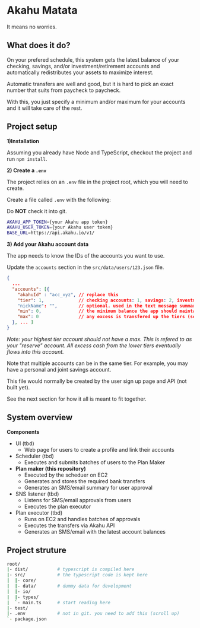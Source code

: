 # Akahu Matata

It means no worries.

## What does it do?

On your prefered schedule, this system gets the latest balance of your checking, savings, and/or investment/retirement accounts and automatically redistributes your assets to maximize interest.

Automatic transfers are well and good, but it is hard to pick an exact number that suits from paycheck to paycheck. 

With this, you just specify a minimum and/or maximum for your accounts and it will take care of the rest.

## Project setup

**1)Installation**

Assuming you already have Node and TypeScript, checkout the project and run `npm install`.

**2) Create a `.env`**

The project relies on an `.env` file in the project root, which you will need to create.

Create a file called `.env` with the following:

Do **NOT** check it into git.

```bash
AKAHU_APP_TOKEN={your Akahu app token}
AKAHU_USER_TOKEN={your Akahu user token}
BASE_URL=https://api.akahu.io/v1/
```

**3) Add your Akahu account data**

The app needs to know the IDs of the accounts you want to use.

Update the `accounts` section in the `src/data/users/123.json` file.

```json
{
  ...
  "accounts": [{
    "akahuId" : "acc_xyz", // replace this
    "tier": 1,             // checking accounts: 1, savings: 2, investment: 3, whatever else: 4+
    "nickName": "",        // optional. used in the text message summary.
    "min": 0,              // the minimum balance the app should maintain
    "max": 0               // any excess is transfered up the tiers (see note below)
  }, ... ]
}
```
_Note: your highest tier account should not have a max. This is refered to as your "reserve" account. All excess cash from the lower tiers eventually flows into this account._

Note that multiple accounts can be in the same tier. For example, you may have a personal and joint savings account.

This file would normally be created by the user sign up page and API (not built yet).

See the next section for how it all is meant to fit together.

## System overview 

**Components**

* UI (tbd)
  * Web page for users to create a profile and link their accounts
* Scheduler (tbd)
  * Executes and submits batches of users to the Plan Maker
* **Plan maker (this repository)**
  * Executed by the scheduer on EC2
  * Generates and stores the required bank transfers
  * Generates an SMS/email summary for user approval
* SNS listener (tbd)
  * Listens for SMS/email approvals from users
  * Executes the plan executor
* Plan executor (tbd)
  * Runs on EC2 and handles batches of approvals
  * Executes the transfers via Akahu API
  * Generates an SMS/email with the latest account balances

## Project struture

```bash
root/
|- dist/           # typescript is compiled here
|- src/            # the typescript code is kept here
|  |- core/
|  |- data/        # dummy data for development
|  |- io/
|  |- types/
|  `- main.ts      # start reading here 
|- test/
|- .env            # not in git. you need to add this (scroll up)
`- package.json
```